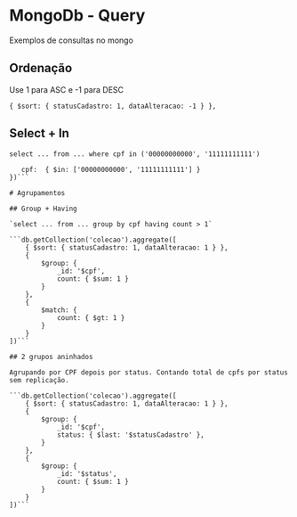 # MongoDb - Query

Exemplos de consultas no mongo

## Ordenação

Use 1 para ASC e -1 para DESC

`{ $sort: { statusCadastro: 1, dataAlteracao: -1 } },`


## Select + In

`select ... from ... where cpf in ('00000000000', '11111111111')`

```db.getCollection('colecao').find({ 
   cpf:  { $in: ['00000000000', '11111111111'] }
})```

# Agrupamentos

## Group + Having

`select ... from ... group by cpf having count > 1`

```db.getCollection('colecao').aggregate([
    { $sort: { statusCadastro: 1, dataAlteracao: 1 } },
    {
        $group: {
            _id: '$cpf',
            count: { $sum: 1 }
        }
    },
    { 
        $match: {
            count: { $gt: 1 }
        }
    }
])```

## 2 grupos aninhados

Agrupando por CPF depois por status. Contando total de cpfs por status sem replicação.

```db.getCollection('colecao').aggregate([
    { $sort: { statusCadastro: 1, dataAlteracao: 1 } },
    {
        $group: {
            _id: '$cpf',
            status: { $last: '$statusCadastro' },
        }
    },
    {
        $group: {
            _id: '$status',
            count: { $sum: 1 }
        }
    }
])```